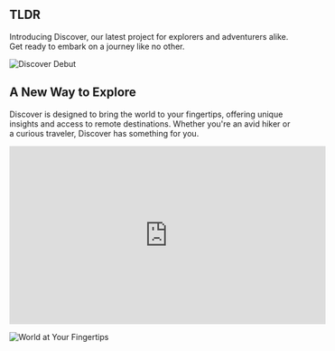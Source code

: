 ## TLDR

Introducing Discover, our latest project for explorers and adventurers alike. Get ready to embark on a journey like no other.

![Discover Debut](https://picsum.photos/1024/422)

## A New Way to Explore

Discover is designed to bring the world to your fingertips, offering unique insights and access to remote destinations. Whether you're an avid hiker or a curious traveler, Discover has something for you.

<iframe width="560" height="315" src="https://www.youtube.com/embed/W7mVQ3kRPv8" frameborder="0" allow="accelerometer; autoplay; clipboard-write; encrypted-media; gyroscope; picture-in-picture" allowfullscreen></iframe>

![World at Your Fingertips](https://picsum.photos/1024/423)

